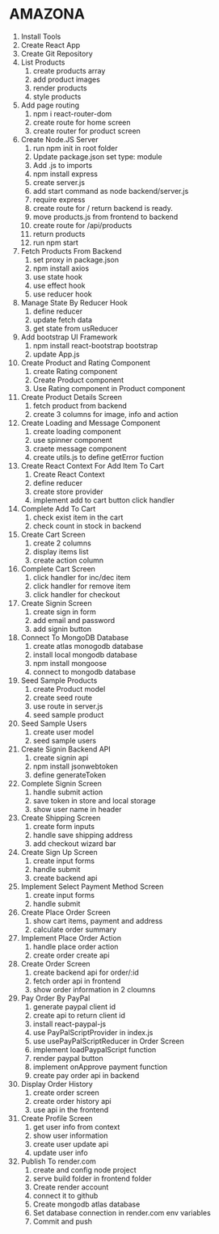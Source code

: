# AMAZONA

1. Install Tools
2. Create React App
3. Create Git Repository
4. List Products
   1. create products array
   2. add product images
   3. render products
   4. style products
5. Add page routing
   1. npm i react-router-dom
   2. create route for home screen
   3. create router for product screen
6. Create Node.JS Server
   1. run npm init in root folder
   2. Update package.json set type: module
   3. Add .js to imports
   4. npm install express
   5. create server.js
   6. add start command as node backend/server.js
   7. require express
   8. create route for / return backend is ready.
   9. move products.js from frontend to backend
   10. create route for /api/products
   11. return products
   12. run npm start
7. Fetch Products From Backend
   1. set proxy in package.json
   2. npm install axios
   3. use state hook
   4. use effect hook
   5. use reducer hook
8. Manage State By Reducer Hook
   1. define reducer
   2. update fetch data
   3. get state from usReducer
9. Add bootstrap UI Framework
   1. npm install react-bootstrap bootstrap
   2. update App.js
10. Create Product and Rating Component
    1. create Rating component
    2. Create Product component
    3. Use Rating component in Product component
11. Create Product Details Screen
    1. fetch product from backend
    2. create 3 columns for image, info and action
12. Create Loading and Message Component
    1. create loading component
    2. use spinner component
    3. craete message component
    4. create utils.js to define getError fuction
13. Create React Context For Add Item To Cart
    1. Create React Context
    2. define reducer
    3. create store provider
    4. implement add to cart button click handler
14. Complete Add To Cart
    1. check exist item in the cart
    2. check count in stock in backend
15. Create Cart Screen
    1. create 2 columns
    2. display items list
    3. create action column
16. Complete Cart Screen
    1. click handler for inc/dec item
    2. click handler for remove item
    3. click handler for checkout
17. Create Signin Screen
    1. create sign in form
    2. add email and password
    3. add signin button
18. Connect To MongoDB Database
    1. create atlas monogodb database
    2. install local mongodb database
    3. npm install mongoose
    4. connect to mongodb database
19. Seed Sample Products
    1. create Product model
    2. create seed route
    3. use route in server.js
    4. seed sample product
20. Seed Sample Users
    1. create user model
    2. seed sample users
21. Create Signin Backend API
    1. create signin api
    2. npm install jsonwebtoken
    3. define generateToken
22. Complete Signin Screen
    1. handle submit action
    2. save token in store and local storage
    3. show user name in header
23. Create Shipping Screen
    1. create form inputs
    2. handle save shipping address
    3. add checkout wizard bar
24. Create Sign Up Screen
    1. create input forms
    2. handle submit
    3. create backend api
25. Implement Select Payment Method Screen
    1. create input forms
    2. handle submit
26. Create Place Order Screen
    1. show cart items, payment and address
    2. calculate order summary
27. Implement Place Order Action
    1. handle place order action
    2. create order create api
28. Create Order Screen
    1. create backend api for order/:id
    2. fetch order api in frontend
    3. show order information in 2 cloumns
29. Pay Order By PayPal
    1. generate paypal client id
    2. create api to return client id
    3. install react-paypal-js
    4. use PayPalScriptProvider in index.js
    5. use usePayPalScriptReducer in Order Screen
    6. implement loadPaypalScript function
    7. render paypal button
    8. implement onApprove payment function
    9. create pay order api in backend
30. Display Order History
    1. create order screen
    2. create order history api
    3. use api in the frontend
31. Create Profile Screen
    1. get user info from context
    2. show user information
    3. create user update api
    4. update user info
32. Publish To render.com
    1. create and config node project
    2. serve build folder in frontend folder
    3. Create render account
    4. connect it to github
    5. Create mongodb atlas database
    6. Set database connection in render.com env variables
    7. Commit and push
